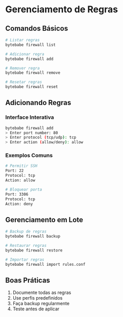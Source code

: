 # Gerenciamento de Regras

## Comandos Básicos

```bash
# Listar regras
bytebabe firewall list

# Adicionar regra
bytebabe firewall add

# Remover regra
bytebabe firewall remove

# Resetar regras
bytebabe firewall reset
```

## Adicionando Regras

### Interface Interativa
```bash
bytebabe firewall add
> Enter port number: 80
> Enter protocol (tcp/udp): tcp
> Enter action (allow/deny): allow
```

### Exemplos Comuns

```bash
# Permitir SSH
Port: 22
Protocol: tcp
Action: allow

# Bloquear porta
Port: 3306
Protocol: tcp
Action: deny
```

## Gerenciamento em Lote

```bash
# Backup de regras
bytebabe firewall backup

# Restaurar regras
bytebabe firewall restore

# Importar regras
bytebabe firewall import rules.conf
```

## Boas Práticas

1. Documente todas as regras
2. Use perfis predefinidos
3. Faça backup regularmente
4. Teste antes de aplicar